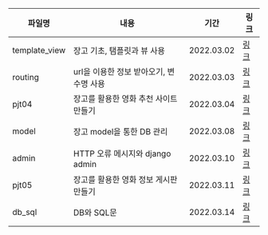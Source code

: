 | 파일명        | 내용                                    | 기간       | 링크                                |
| ------------- | --------------------------------------- | ---------- | ----------------------------------- |
| template_view | 장고 기초, 탬플릿과 뷰 사용             | 2022.03.02 | [링크](./template_view_22-03-02.md) |
| routing       | url을 이용한 정보 받아오기, 변수명 사용 | 2022.03.03 | [링크](./routing_22-03-03.md)       |
| pjt04         | 장고를 활용한 영화 추천 사이트 만들기   | 2022.03.04 | [링크](./pjt04_22-03-04.md)         |
| model         | 장고 model을 통한 DB 관리               | 2022.03.08 | [링크](./model_22-03-08.md)         |
| admin         | HTTP 오류 메시지와 django admin         | 2022.03.10 | [링크](./admin_22-03-10.md)         |
| pjt05         | 장고를 활용한 영화 정보 게시판 만들기   | 2022.03.11 | [링크](./pjt05_22-03-11.md)         |
| db_sql        | DB와 SQL문                              | 2022.03.14 | [링크](./db_sql_22-03-14.md)        |

